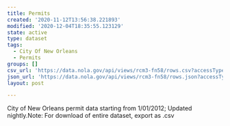 ```yaml
---
title: Permits
created: '2020-11-12T13:56:38.221893'
modified: '2020-12-04T18:35:55.123129'
state: active
type: dataset
tags:
  - City Of New Orleans
  - Permits
groups: []
csv_url: 'https://data.nola.gov/api/views/rcm3-fn58/rows.csv?accessType=DOWNLOAD'
json_url: 'https://data.nola.gov/api/views/rcm3-fn58/rows.json?accessType=DOWNLOAD'
layout: post

---
```

City of New Orleans permit data starting from 1/01/2012; Updated nightly.Note: For download of entire dataset, export as .csv
